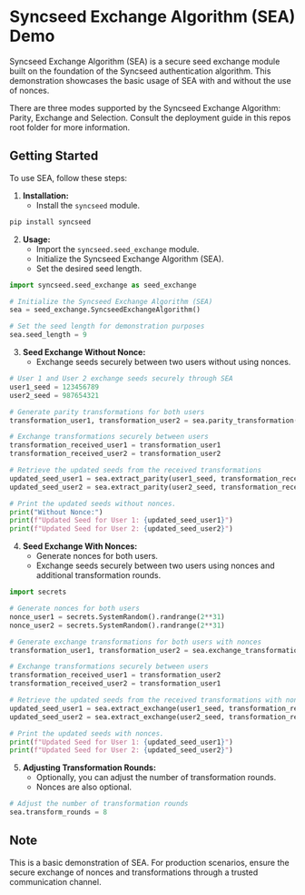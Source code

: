 
# Syncseed Exchange Algorithm (SEA) Demo

Syncseed Exchange Algorithm (SEA) is a secure seed exchange module built on the foundation of the Syncseed authentication algorithm. This demonstration showcases the basic usage of SEA with and without the use of nonces.

There are three modes supported by the Syncseed Exchange Algorithm: Parity, Exchange and Selection. Consult the deployment guide in this repos root folder for more information.

## Getting Started

To use SEA, follow these steps:

1. **Installation:**
   - Install the `syncseed` module.

```bash
pip install syncseed
```

2. **Usage:**
   - Import the `syncseed.seed_exchange` module.
   - Initialize the Syncseed Exchange Algorithm (SEA).
   - Set the desired seed length.

```python
import syncseed.seed_exchange as seed_exchange

# Initialize the Syncseed Exchange Algorithm (SEA)
sea = seed_exchange.SyncseedExchangeAlgorithm()

# Set the seed length for demonstration purposes
sea.seed_length = 9
```

3. **Seed Exchange Without Nonce:**
   - Exchange seeds securely between two users without using nonces.

```python
# User 1 and User 2 exchange seeds securely through SEA
user1_seed = 123456789
user2_seed = 987654321

# Generate parity transformations for both users
transformation_user1, transformation_user2 = sea.parity_transformation(user1_seed, user2_seed)

# Exchange transformations securely between users
transformation_received_user1 = transformation_user1
transformation_received_user2 = transformation_user2

# Retrieve the updated seeds from the received transformations
updated_seed_user1 = sea.extract_parity(user1_seed, transformation_received_user1)
updated_seed_user2 = sea.extract_parity(user2_seed, transformation_received_user2)

# Print the updated seeds without nonces.
print("Without Nonce:")
print(f"Updated Seed for User 1: {updated_seed_user1}")
print(f"Updated Seed for User 2: {updated_seed_user2}")
```

4. **Seed Exchange With Nonces:**
   - Generate nonces for both users.
   - Exchange seeds securely between two users using nonces and additional transformation rounds.

```python
import secrets

# Generate nonces for both users
nonce_user1 = secrets.SystemRandom().randrange(2**31)
nonce_user2 = secrets.SystemRandom().randrange(2**31)

# Generate exchange transformations for both users with nonces
transformation_user1, transformation_user2 = sea.exchange_transformation(user1_seed, user2_seed, nonce_user1, nonce_user2)

# Exchange transformations securely between users
transformation_received_user1 = transformation_user2
transformation_received_user2 = transformation_user1

# Retrieve the updated seeds from the received transformations with nonces
updated_seed_user1 = sea.extract_exchange(user1_seed, transformation_received_user1, nonce_user1)
updated_seed_user2 = sea.extract_exchange(user2_seed, transformation_received_user2, nonce_user2)

# Print the updated seeds with nonces.
print(f"Updated Seed for User 1: {updated_seed_user1}")
print(f"Updated Seed for User 2: {updated_seed_user2}")
```

5. **Adjusting Transformation Rounds:**
   - Optionally, you can adjust the number of transformation rounds.
   - Nonces are also optional.

```python
# Adjust the number of transformation rounds
sea.transform_rounds = 8
```

## Note
This is a basic demonstration of SEA. For production scenarios, ensure the secure exchange of nonces and transformations through a trusted communication channel.
